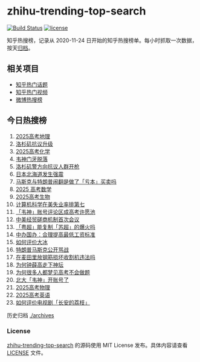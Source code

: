 # zhihu-trending-top-search

[![Build Status](https://github.com/justjavac/zhihu-trending-top-search/workflows/ci/badge.svg?branch=main)](https://github.com/justjavac/zhihu-trending-top-search/actions)
[![license](https://img.shields.io/github/license/justjavac/zhihu-trending-top-search)](https://github.com/justjavac/zhihu-trending-top-search/blob/main/LICENSE)

知乎热搜榜，记录从 2020-11-24 日开始的知乎热搜榜单。每小时抓取一次数据，按天[归档](./archives)。

## 相关项目

- [知乎热门话题](https://github.com/justjavac/zhihu-trending-hot-questions)
- [知乎热门视频](https://github.com/justjavac/zhihu-trending-hot-video)
- [微博热搜榜](https://github.com/justjavac/weibo-trending-hot-search)

## 今日热搜榜

<!-- BEGIN -->
<!-- 最后更新时间 Tue Jun 10 2025 13:21:14 GMT+0800 (China Standard Time) -->

1. [2025高考地理](https://www.zhihu.com/search?q=2025%E9%AB%98%E8%80%83%E5%9C%B0%E7%90%86)
1. [洛杉矶抗议升级](https://www.zhihu.com/search?q=%E6%B4%9B%E6%9D%89%E7%9F%B6%E6%8A%97%E8%AE%AE%E5%8D%87%E7%BA%A7)
1. [2025高考化学](https://www.zhihu.com/search?q=2025%E9%AB%98%E8%80%83%E5%8C%96%E5%AD%A6)
1. [韦神门牙脱落](https://www.zhihu.com/search?q=%E9%9F%A6%E7%A5%9E%E9%97%A8%E7%89%99%E8%84%B1%E8%90%BD)
1. [洛杉矶警方向抗议人群开枪](https://www.zhihu.com/search?q=%E6%B4%9B%E6%9D%89%E7%9F%B6%E8%AD%A6%E6%96%B9%E5%90%91%E6%8A%97%E8%AE%AE%E4%BA%BA%E7%BE%A4%E5%BC%80%E6%9E%AA)
1. [日本北海道发生强震](https://www.zhihu.com/search?q=%E6%97%A5%E6%9C%AC%E5%8C%97%E6%B5%B7%E9%81%93%E5%8F%91%E7%94%9F%E5%BC%BA%E9%9C%87)
1. [马斯克与特朗普闹翻是做了「亏本」买卖吗](https://www.zhihu.com/search?q=%E9%A9%AC%E6%96%AF%E5%85%8B%E4%B8%8E%E7%89%B9%E6%9C%97%E6%99%AE%E9%97%B9%E7%BF%BB%E6%98%AF%E5%81%9A%E4%BA%86%E3%80%8C%E4%BA%8F%E6%9C%AC%E3%80%8D%E4%B9%B0%E5%8D%96%E5%90%97)
1. [2025 高考数学](https://www.zhihu.com/search?q=2025%20%E9%AB%98%E8%80%83%E6%95%B0%E5%AD%A6)
1. [2025高考生物](https://www.zhihu.com/search?q=2025%E9%AB%98%E8%80%83%E7%94%9F%E7%89%A9)
1. [计算机科学在美失业率排第七](https://www.zhihu.com/search?q=%E8%AE%A1%E7%AE%97%E6%9C%BA%E7%A7%91%E5%AD%A6%E5%9C%A8%E7%BE%8E%E5%A4%B1%E4%B8%9A%E7%8E%87%E6%8E%92%E7%AC%AC%E4%B8%83)
1. [「韦神」账号评论区成高考许愿池](https://www.zhihu.com/search?q=%E3%80%8C%E9%9F%A6%E7%A5%9E%E3%80%8D%E8%B4%A6%E5%8F%B7%E8%AF%84%E8%AE%BA%E5%8C%BA%E6%88%90%E9%AB%98%E8%80%83%E8%AE%B8%E6%84%BF%E6%B1%A0)
1. [中美经贸磋商机制首次会议](https://www.zhihu.com/search?q=%E4%B8%AD%E7%BE%8E%E7%BB%8F%E8%B4%B8%E7%A3%8B%E5%95%86%E6%9C%BA%E5%88%B6%E9%A6%96%E6%AC%A1%E4%BC%9A%E8%AE%AE)
1. [「粤超」能复制「苏超」的爆火吗](https://www.zhihu.com/search?q=%E3%80%8C%E7%B2%A4%E8%B6%85%E3%80%8D%E8%83%BD%E5%A4%8D%E5%88%B6%E3%80%8C%E8%8B%8F%E8%B6%85%E3%80%8D%E7%9A%84%E7%88%86%E7%81%AB%E5%90%97)
1. [中办国办：合理提高最低工资标准](https://www.zhihu.com/search?q=%E4%B8%AD%E5%8A%9E%E5%9B%BD%E5%8A%9E%EF%BC%9A%E5%90%88%E7%90%86%E6%8F%90%E9%AB%98%E6%9C%80%E4%BD%8E%E5%B7%A5%E8%B5%84%E6%A0%87%E5%87%86)
1. [如何评价大冰](https://www.zhihu.com/search?q=%E5%A6%82%E4%BD%95%E8%AF%84%E4%BB%B7%E5%A4%A7%E5%86%B0)
1. [特朗普马斯克公开骂战](https://www.zhihu.com/search?q=%E7%89%B9%E6%9C%97%E6%99%AE%E9%A9%AC%E6%96%AF%E5%85%8B%E5%85%AC%E5%BC%80%E9%AA%82%E6%88%98)
1. [在麦田里放钢筋损坏收割机违法吗](https://www.zhihu.com/search?q=%E5%9C%A8%E9%BA%A6%E7%94%B0%E9%87%8C%E6%94%BE%E9%92%A2%E7%AD%8B%E6%8D%9F%E5%9D%8F%E6%94%B6%E5%89%B2%E6%9C%BA%E8%BF%9D%E6%B3%95%E5%90%97)
1. [为何钟薛高走下神坛](https://www.zhihu.com/search?q=%E4%B8%BA%E4%BD%95%E9%92%9F%E8%96%9B%E9%AB%98%E8%B5%B0%E4%B8%8B%E7%A5%9E%E5%9D%9B)
1. [为何很多人都梦见高考不会做题](https://www.zhihu.com/search?q=%E4%B8%BA%E4%BD%95%E5%BE%88%E5%A4%9A%E4%BA%BA%E9%83%BD%E6%A2%A6%E8%A7%81%E9%AB%98%E8%80%83%E4%B8%8D%E4%BC%9A%E5%81%9A%E9%A2%98)
1. [北大「韦神」开账号了](https://www.zhihu.com/search?q=%E5%8C%97%E5%A4%A7%E3%80%8C%E9%9F%A6%E7%A5%9E%E3%80%8D%E5%BC%80%E8%B4%A6%E5%8F%B7%E4%BA%86)
1. [2025高考物理](https://www.zhihu.com/search?q=2025%E9%AB%98%E8%80%83%E7%89%A9%E7%90%86)
1. [2025高考英语](https://www.zhihu.com/search?q=2025%E9%AB%98%E8%80%83%E8%8B%B1%E8%AF%AD)
1. [如何评价电视剧「长安的荔枝」](https://www.zhihu.com/search?q=%E5%A6%82%E4%BD%95%E8%AF%84%E4%BB%B7%E7%94%B5%E8%A7%86%E5%89%A7%E3%80%8C%E9%95%BF%E5%AE%89%E7%9A%84%E8%8D%94%E6%9E%9D%E3%80%8D)

<!-- END -->

历史归档 [./archives](./archives)

### License

[zhihu-trending-top-search](https://github.com/justjavac/zhihu-trending-top-search) 的源码使用 MIT License
发布。具体内容请查看 [LICENSE](./LICENSE) 文件。
